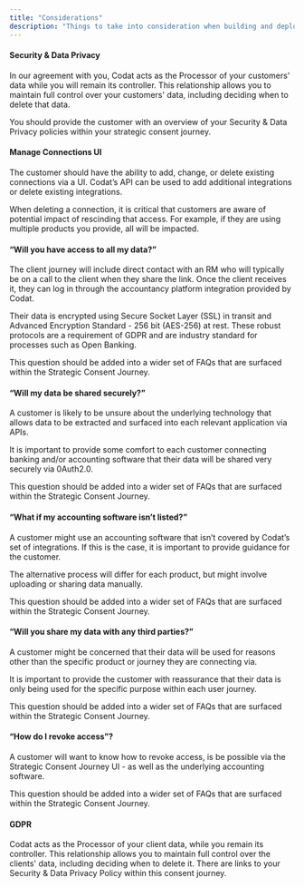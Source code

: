 ```yaml
---
title: "Considerations"
description: "Things to take into consideration when building and deploying a consent journey"
---
```




#### Security & Data Privacy

In our agreement with you, Codat acts as the Processor of your customers' data while you will remain its controller. This relationship allows you to maintain full control over your customers' data, including deciding when to delete that data. 

You should provide the customer with an overview of your Security & Data Privacy policies within your strategic consent journey.

#### Manage Connections UI

The customer should have the ability to add, change, or delete existing connections via a UI. Codat’s API can be used to add additional integrations or delete existing integrations.

When deleting a connection, it is critical that customers are aware of potential impact of rescinding that access. For example, if they are using multiple products you provide, all will be impacted.

#### “Will you have access to all my data?”

The client journey will include direct contact with an RM who will typically be on a call to the client when they share the link.  Once the client receives it, they can log in through the accountancy platform integration provided by Codat.  

Their data is encrypted using Secure Socket Layer (SSL) in transit and Advanced Encryption Standard - 256 bit (AES-256) at rest. These robust protocols are a requirement of GDPR and are industry standard for processes such as Open Banking. 

This question should be added into a wider set of FAQs that are surfaced within the Strategic Consent Journey.

#### “Will my data be shared securely?”

A customer is likely to be unsure about the underlying technology that allows data to be extracted and surfaced into each relevant application via APIs. 

It is important to provide some comfort to each customer connecting banking and/or accounting software that their data will be shared very securely via 0Auth2.0.

This question should be added into a wider set of FAQs that are surfaced within the Strategic Consent Journey.

#### “What if my accounting software isn’t listed?”

A customer might use an accounting software that isn’t covered by Codat’s set of integrations. If this is the case, it is important to provide guidance for the customer. 

The alternative process will differ for each product, but might involve uploading or sharing data manually.

This question should be added into a wider set of FAQs that are surfaced within the Strategic Consent Journey.

#### “Will you share my data with any third parties?”

A customer might be concerned that their data will be used for reasons other than the specific product or journey they are connecting via.

It is important to provide the customer with reassurance that their data is only being used for the specific purpose within each user journey.

This question should be added into a wider set of FAQs that are surfaced within the Strategic Consent Journey.

#### “How do I revoke access”?

A customer will want to know how to revoke access, is be possible via the Strategic Consent Journey UI - as well as the underlying accounting software.

This question should be added into a wider set of FAQs that are surfaced within the Strategic Consent Journey.

#### GDPR

Codat acts as the Processor of your client data, while you remain its controller. This relationship allows you to maintain full control over the clients' data, including deciding when to delete it.  There are links to your Security & Data Privacy Policy within this consent journey.